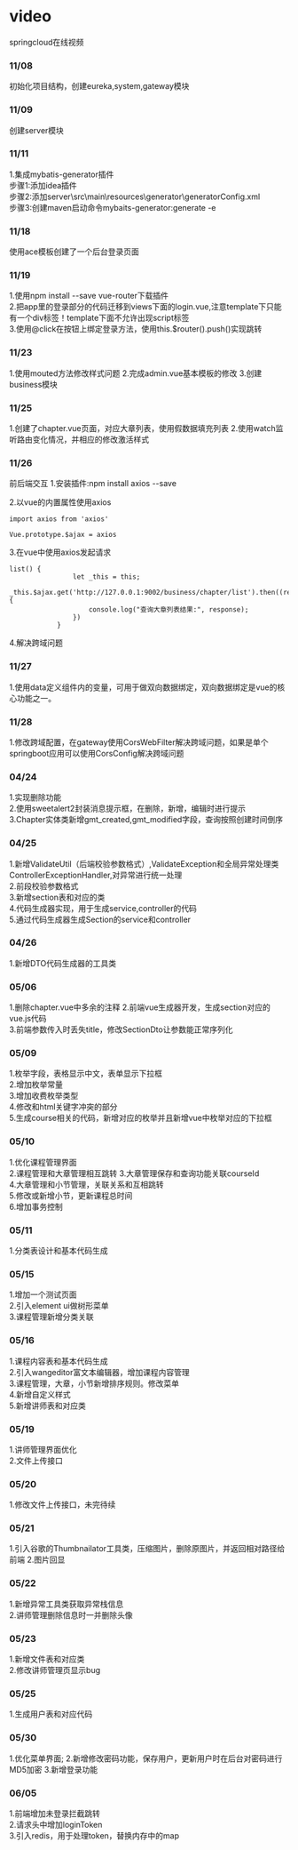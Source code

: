 # video
springcloud在线视频

### 11/08
初始化项目结构，创建eureka,system,gateway模块

### 11/09
创建server模块

### 11/11
1.集成mybatis-generator插件  
步骤1:添加idea插件  
步骤2:添加server\src\main\resources\generator\generatorConfig.xml  
步骤3:创建maven启动命令mybaits-generator:generate -e  

### 11/18
使用ace模板创建了一个后台登录页面

### 11/19
1.使用npm install --save vue-router下载插件  
2.把app里的登录部分的代码迁移到views下面的login.vue,注意template下只能有一个div标签！template下面不允许出现script标签  
3.使用@click在按钮上绑定登录方法，使用this.$router().push()实现跳转  

### 11/23
1.使用mouted方法修改样式问题
2.完成admin.vue基本模板的修改
3.创建business模块

### 11/25
1.创建了chapter.vue页面，对应大章列表，使用假数据填充列表
2.使用watch监听路由变化情况，并相应的修改激活样式

### 11/26
前后端交互
1.安装插件:npm install axios --save

2.以vue的内置属性使用axios
```
import axios from 'axios'

Vue.prototype.$ajax = axios
```

3.在vue中使用axios发起请求
```
list() {
                let _this = this;
                _this.$ajax.get('http://127.0.0.1:9002/business/chapter/list').then((response)=>{
                    console.log("查询大章列表结果:", response);
                })
            }
```
4.解决跨域问题

### 11/27
1.使用data定义组件内的变量，可用于做双向数据绑定，双向数据绑定是vue的核心功能之一。

### 11/28
1.修改跨域配置，在gateway使用CorsWebFilter解决跨域问题，如果是单个springboot应用可以使用CorsConfig解决跨域问题

### 04/24
1.实现删除功能  
2.使用sweetalert2封装消息提示框，在删除，新增，编辑时进行提示  
3.Chapter实体类新增gmt_created,gmt_modified字段，查询按照创建时间倒序  

### 04/25
1.新增ValidateUtil（后端校验参数格式）,ValidateException和全局异常处理类ControllerExceptionHandler,对异常进行统一处理  
2.前段校验参数格式  
3.新增section表和对应的类  
4.代码生成器实现，用于生成service,controller的代码  
5.通过代码生成器生成Section的service和controller  

### 04/26
1.新增DTO代码生成器的工具类

### 05/06  
1.删除chapter.vue中多余的注释
2.前端vue生成器开发，生成section对应的vue.js代码  
3.前端参数传入时丢失title，修改SectionDto让参数能正常序列化  

### 05/09  
1.枚举字段，表格显示中文，表单显示下拉框  
2.增加枚举常量  
3.增加收费枚举类型  
4.修改和html关键字冲突的部分  
5.生成course相关的代码，新增对应的枚举并且新增vue中枚举对应的下拉框  

### 05/10
1.优化课程管理界面  
2.课程管理和大章管理相互跳转 
3.大章管理保存和查询功能关联courseId   
4.大章管理和小节管理，关联关系和互相跳转  
5.修改或新增小节，更新课程总时间    
6.增加事务控制  

### 05/11
1.分类表设计和基本代码生成  

### 05/15
1.增加一个测试页面  
2.引入element ui做树形菜单  
3.课程管理新增分类关联  

### 05/16
1.课程内容表和基本代码生成  
2.引入wangeditor富文本编辑器，增加课程内容管理  
3.课程管理，大章，小节新增排序规则。修改菜单  
4.新增自定义样式  
5.新增讲师表和对应类  

### 05/19
1.讲师管理界面优化  
2.文件上传接口

### 05/20
1.修改文件上传接口，未完待续  

### 05/21
1.引入谷歌的Thumbnailator工具类，压缩图片，删除原图片，并返回相对路径给前端
2.图片回显  

### 05/22
1.新增异常工具类获取异常栈信息  
2.讲师管理删除信息时一并删除头像  

### 05/23
1.新增文件表和对应类  
2.修改讲师管理页显示bug  

### 05/25
1.生成用户表和对应代码

### 05/30
1.优化菜单界面;
2.新增修改密码功能，保存用户，更新用户时在后台对密码进行MD5加密
3.新增登录功能

### 06/05
1.前端增加未登录拦截跳转  
2.请求头中增加loginToken  
3.引入redis，用于处理token，替换内存中的map  